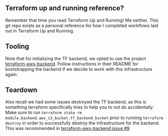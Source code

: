 ## Terraform up and running reference?
Remember that time you read Terraform Up and Running! Me neither. 
This git repo exists as a personal reference for how I completed 
workflows laid out in Terraform Up and Running. 


## Tooling 
Note that for initializing the TF backend, we opted to use the project
[terraform-aws-backend](https://github.com/stavxyz/terraform-aws-backend). 
Follow instructions in their README for bootstrapping the backend if we
decide to work with this infrastructure again. 

## Teardown
Also recall we had some issues destroyed the TF backend, as this is something
terraform specifically tries to help you to not do accidentally. Make sure
to run `terraform state rm module.backend.aws_s3_bucket.tf_backend_bucket`
prior to running `terraform destroy` in order to successfully destroy the
infrastructure for the backend. This was recommended in 
[terraform-aws-backend issue #9](https://github.com/stavxyz/terraform-aws-backend/issues/9)
